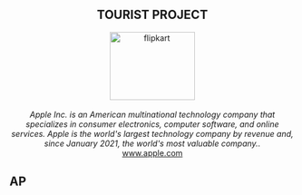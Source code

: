 <h2 align="center">TOURIST PROJECT </h2>
<p align="center">
<img src="images/apple.png" alt="flipkart" height="120" width="150px" ><br><br>
<i>
 Apple Inc. is an American multinational technology company that specializes in consumer electronics, computer software, and online services. Apple is the world's largest technology company by revenue and, since January 2021, the world's most valuable company..
</i><br>
<a href="https://www.apple.com">www.apple.com</a><br>
</p>
<h2>AP

